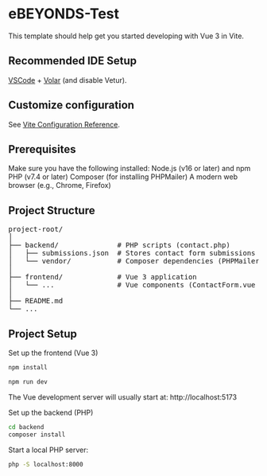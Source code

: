 # eBEYONDS-Test

This template should help get you started developing with Vue 3 in Vite.

## Recommended IDE Setup

[VSCode](https://code.visualstudio.com/) + [Volar](https://marketplace.visualstudio.com/items?itemName=Vue.volar) (and disable Vetur).

## Customize configuration

See [Vite Configuration Reference](https://vite.dev/config/).

## Prerequisites
Make sure you have the following installed:
Node.js (v16 or later) and npm
PHP (v7.4 or later)
Composer (for installing PHPMailer)
A modern web browser (e.g., Chrome, Firefox)


## Project Structure
<pre>
project-root/
│
├── backend/              # PHP scripts (contact.php)
│   ├── submissions.json  # Stores contact form submissions
│   └── vendor/           # Composer dependencies (PHPMailer)
│
├── frontend/             # Vue 3 application
│   └── ...               # Vue components (ContactForm.vue etc.)
│
├── README.md
└── ...
</pre>

## Project Setup
Set up the frontend (Vue 3)
```sh
npm install
```
```sh
npm run dev
```
The Vue development server will usually start at: http://localhost:5173




Set up the backend (PHP)
```sh
cd backend
composer install
```
Start a local PHP server:

```sh
php -S localhost:8000
```

